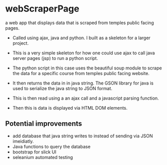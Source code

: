 # webScraperPage
a web app that displays data that is scraped from temples
public facing pages. 

- Called using ajax, java and python. I built as a skeleton for a larger project.

- This is a very simple skeleton for how one could use ajax to call java server pages (jsp) to run a python script.
- The python script in this case uses the beautiful soup module to scrape the data for a specific course from temples public facing website.
- It then returns the data in in java string. The GSON library for java is used to serialize the java string to JSON format.
- This is then read using a an ajax call and a javascript parsing function.
- Then this is data is displayed via HTML DOM elements.

## Potential improvements
- add database that java string writes to instead of sending via JSON imeidiatly. 
- Java functions to query the database
- bootstrap for slick UI
- seleanium automated testing
